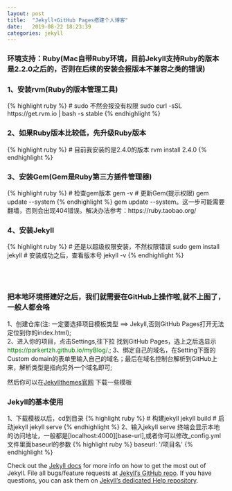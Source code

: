 ```yaml
---
layout: post
title:  "Jekyll+GitHub Pages搭建个人博客"
date:   2019-08-22 18:23:39
categories: jekyll
---
```

<h3>环境支持：Ruby(Mac自带Ruby环境，目前Jekyll支持Ruby的版本是2.2.0之后的，否则在后续的安装会报版本不兼容之类的错误)</h3>

<h3>1、安装rvm(Ruby的版本管理工具)</h3>
{% highlight ruby %}
# sudo 不然会报没有权限
  sudo curl -sSL https://get.rvm.io | bash -s stable
{% endhighlight %}

<h3>2、如果Ruby版本比较低，先升级Ruby版本</h3>
{% highlight ruby %}
# 目前我安装的是2.4.0的版本
  rvm install 2.4.0
{% endhighlight %}

<h3>3、安装Gem(Gem是Ruby第三方插件管理器)</h3>
{% highlight ruby %}
# 检查gem版本
  gem -v
# 更新Gem(提示权限)
  gem update --system
{% endhighlight %}
gem update --system。这一步可能需要翻墙，否则会出现404错误。解决办法参考：https://ruby.taobao.org/

<h3>4、安装Jekyll</h3>
{% highlight ruby %}
# 还是以超级权限安装，不然权限错误
  sudo gem install jekyll
# 安装成功之后，查看版本号
  jekyll -v
{% endhighlight %}

<h3 style="padding-top:50px;">把本地环境搭建好之后，我们就需要在GitHub上操作啦,就不上图了，一般人都会咯</h3>
1、创建仓库(注: 一定要选择项目模板类型 ==> Jekyll,否则GitHub Pages打开无法定位到你的index.html);<br>
2、进入你的项目，点击Settings,往下拉 找到GitHub Pages，选上之后选显示<a style="color: green;">https://parkertzh.github.io/myBlog/.</a>;
3、绑定自己的域名，在Setting下面的Custom domain的表单里输入自己的域名；最后在域名控制台解析到GitHub上来，解析类型是指向另外一个域名即可;

然后你可以在[Jekyllthemes官网][jekyll] 下载一些模板

<h3>
<strong>Jekyll的基本使用</strong>
</h3>
1、下载模板以后，cd到目录
{% highlight ruby %}
# 构建jekyll
  jekyll build
# 启动jekyll
  jekyll serve
{% endhighlight %}
2、输入jekyll serve 终端会显示本地的访问地址，一般都是[localhost:4000][base-url],或者你可以修改_config.yml文件里面baseurl的参数
{% highlight ruby %}
baseurl: '/项目名'
{% endhighlight %}



Check out the [Jekyll docs][jekyll] for more info on how to get the most out of Jekyll. File all bugs/feature requests at [Jekyll’s GitHub repo][jekyll-gh]. If you have questions, you can ask them on [Jekyll’s dedicated Help repository][jekyll-help].

[jekyll]:      http://jekyllrb.com
[jekyll-gh]:   https://github.com/jekyll/jekyll
[jekyll-help]: https://github.com/jekyll/jekyll-help
[jekyll-themes]: http://jekyllthemes.org
[base-url]: localhost:4000